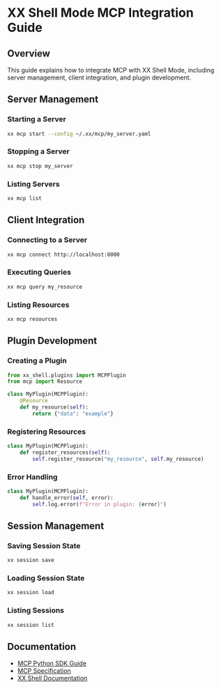 # XX Shell Mode MCP Integration Guide

## Overview
This guide explains how to integrate MCP with XX Shell Mode, including server management, client integration, and plugin development.

## Server Management
### Starting a Server
```bash
xx mcp start --config ~/.xx/mcp/my_server.yaml
```

### Stopping a Server
```bash
xx mcp stop my_server
```

### Listing Servers
```bash
xx mcp list
```

## Client Integration
### Connecting to a Server
```bash
xx mcp connect http://localhost:8000
```

### Executing Queries
```bash
xx mcp query my_resource
```

### Listing Resources
```bash
xx mcp resources
```

## Plugin Development
### Creating a Plugin
```python
from xx_shell.plugins import MCPPlugin
from mcp import Resource

class MyPlugin(MCPPlugin):
    @Resource
    def my_resource(self):
        return {"data": "example"}
```

### Registering Resources
```python
class MyPlugin(MCPPlugin):
    def register_resources(self):
        self.register_resource("my_resource", self.my_resource)
```

### Error Handling
```python
class MyPlugin(MCPPlugin):
    def handle_error(self, error):
        self.log.error(f"Error in plugin: {error}")
```

## Session Management
### Saving Session State
```bash
xx session save
```

### Loading Session State
```bash
xx session load
```

### Listing Sessions
```bash
xx session list
```

## Documentation
- [MCP Python SDK Guide](docs/mcp_python_sdk.md)
- [MCP Specification](docs/mcp_specification.md)
- [XX Shell Documentation](docs/xx_shell.md)
